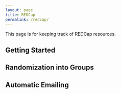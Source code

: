 ```yaml
---
layout: page
title: REDCap
permalink: /redcap/
---
```


This page is for keeping track of REDCap resources.

## Getting Started


## Randomization into Groups


## Automatic Emailing





